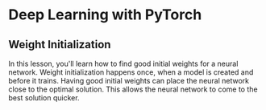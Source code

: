 # Deep Learning with PyTorch 

## Weight Initialization  
In this lesson, you'll learn how to find good initial weights for a neural network. Weight initialization happens once, when a model is created and before it trains. Having good initial weights can place the neural network close to the optimal solution. This allows the neural network to come to the best solution quicker.  
